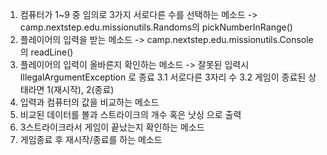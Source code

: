 1. 컴퓨터가 1~9 중 임의로 3가지 서로다른 수를 선택하는 메소드 -> camp.nextstep.edu.missionutils.Randoms의 pickNumberInRange()
2. 플레이어의 입력을 받는 메소드 -> camp.nextstep.edu.missionutils.Console의 readLine()
3. 플레이어의 입력이 올바른지 확인하는 메소드 -> 잘못된 입력시 IllegalArgumentException 로 종료
3.1 서로다른 3자리 수
3.2 게임이 종료된 상태라면 1(재시작), 2(종료)
4. 입력과 컴퓨터의 값을 비교하는 메소드
5. 비교된 데이터를 볼과 스트라이크의 개수 혹은 낫싱 으로 출력
6. 3스트라이크라서 게임이 끝났는지 확인하는 메소드
7. 게임종료 후 재시작/종료를 하는 메소드
